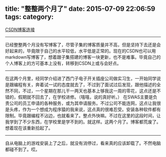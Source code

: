 title: "整整两个月了"
date: 2015-07-09 22:06:59
tags: 
category: 
---
<!--more-->

<a href="http://blog.csdn.net/Captain_Magicer">CSDN博客连接</a>
<hr>
 已经整整两个月没有写博客了，尽管子集的博客质量并不高，但是坚持下去还是会好起来的，毕竟限于自己的水平较低，水平低是正常的。现在的CSDN也可以用markdown写博客了，想着跟子集搭建的博客一块更新，也不是难事。毕竟自己的个人博客上的方可基本上没有，转移到CSDN上或与会好点。

<hr>
 在这两个月里，经同学介绍进了西门子电子开关插座公司做实习生，一开始同学说是跟编程有关，奔着试一试的态度就去了，不过到了面试过后发现，跟他描述的全然不同，不过，一个星期在那儿干一两天也基本上够我这一周的零花，这点还是不错的，假期就不回去了，在学校进修。（嘻嘻，说的真好听。） 在SWAS主要是负责公司的员工申请的各种服务，或为其申请服务。不过公司不能连网，这点让我很是头疼，作为一个想成为程序猿的我来说，这点真的很难忍受。安装各种软件都有限制。毕竟跟编程不沾边，也就看来了。整点外快嘛。不过在这里的这段时间，让我学到了不少东西，在学校里是学不到的。就这样。这两个月了。博客都荒废了。想着现在该重新拾起了。

<hr>
自从电脑上的游戏安装上了之后，就没有消停过，看来真的应该卸载了。不然电脑都碰不到了。哎。





